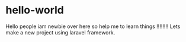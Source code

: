 # hello-world
Hello people iam newbie over here so help me to learn things !!!!!!!!
Lets make a new project using laravel framework.

